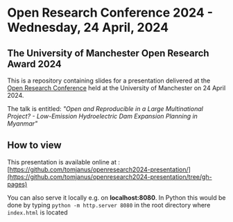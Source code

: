 # Open Research Conference 2024 - Wednesday, 24 April, 2024
## The University of Manchester Open Research Award 2024

This is a repository containing slides for a presentation delivered at the
[Open Research Conference](https://www.openresearch.manchester.ac.uk/news-events/events/or-conference-24/) held at the University of Manchester on 24 April 2024.

The talk is entitled:
*"Open and Reproducible in a Large Multinational Project? - Low-Emission Hydroelectric Dam Expansion Planning in Myanmar"*

## How to view

This presentation is available online at : [https://github.com/tomjanus/openresearch2024-presentation/](https://github.com/tomjanus/openresearch2024-presentation/tree/gh-pages)

You can also serve it locally e.g. on **localhost:8080**. In Python this would be done by typing
`
python -m http.server 8080
`
in the root directory where `index.html` is located